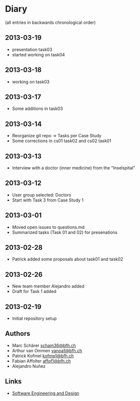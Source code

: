 # Diary

(all entries in backwards chronological order)

## 2013-03-19
- presentation task03
- started working on task04

## 2013-03-18
- working on task03

## 2013-03-17
- Some additions in task03

## 2013-03-14
- Reorganize git repo -> Tasks per Case Study
- Some corrections in cs01 task02 and cs02 task01

## 2013-03-13
- Interview with a doctor (inner medicine) from the "Inselspital"

## 2013-03-12
- User group selected: Doctors
- Start with Task 3 from Case Study 1

## 2013-03-01
- Moved open issues to questions.md
- Summarized tasks (Task 01 and 02) for presenations 

## 2013-02-28
- Patrick added some proposals about task01 and task02

## 2013-02-26
- New team member Alejandro added
- Draft for Task 1 added

## 2013-02-19
- Initial repository setup

## Authors
- Marc Schärer			scham36@bfh.ch
- Arthur van Ommen		vanoa1@bfh.ch
- Patrick Kofmel        kofmp1@bfh.ch
- Fabian Affolter       affof1@bfh.ch
- Alejandro Nuñez

## Links
- [Software Engineering and Design](https://www.cpvrlab.ti.bfh.ch/klu1/BTI7081/soed/)
